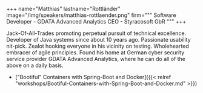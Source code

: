 +++
name="Matthias"
lastname="Rottländer"
image="/img/speakers/matthias-rottlaender.png"
firm="""
Software Developer - GDATA Advanced Analytics
CEO - Styracosoft GbR
"""
+++

Jack-Of-All-Trades promoting perpetual pursuit of technical excellence.
Developer of Java systems since about 10 years ago.
Passionate usability nit-pick.
Zealot hooking everyone in his vicinity on testing.
Wholehearted embracer of agile principles.
Found his home at German cyber security service provider GDATA Advanced Analytics, where he can do all of the above on a daily basis.


* ["Bootiful" Containers with Spring-Boot and Docker]({{< relref "workshops/Bootiful-Containers-with-Spring-Boot-and-Docker.md" >}})
